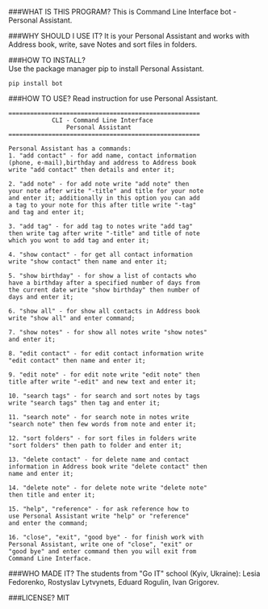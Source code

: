 ###WHAT IS THIS PROGRAM?
This is Command Line Interface bot - Personal Assistant.

###WHY SHOULD I USE IT?
It is your Personal Assistant and works with Address book, write,
save Notes and sort files in folders.

###HOW TO INSTALL?    
Use the package manager pip to install Personal Assistant.
```buildoutcfg
pip install bot
```

###HOW TO USE?
Read instruction for use Personal Assistant.

    =====================================================
                CLI - Command Line Interface
                    Personal Assistant
    =====================================================

    Personal Assistant has a commands:
    1. "add contact" - for add name, contact information
    (phone, e-mail),birthday and address to Address book
    write "add contact" then details and enter it;

    2. "add note" - for add note write "add note" then 
    your note after write "-title" and title for your note
    and enter it; additionally in this option you can add
    a tag to your note for this after title write "-tag"
    and tag and enter it;

    3. "add tag" - for add tag to notes write "add tag"
    then write tag after write "-title" and title of note
    which you wont to add tag and enter it;

    4. "show contact" - for get all contact information
    write "show contact" then name and enter it;

    5. "show birthday" - for show a list of contacts who
    have a birthday after a specified number of days from
    the current date write "show birthday" then number of
    days and enter it;

    6. "show all" - for show all contacts in Address book
    write "show all" and enter command;

    7. "show notes" - for show all notes write "show notes"
    and enter it;

    8. "edit contact" - for edit contact information write
    "edit contact" then name and enter it;

    9. "edit note" - for edit note write "edit note" then
    title after write "-edit" and new text and enter it;

    10. "search tags" - for search and sort notes by tags
    write "search tags" then tag and enter it;

    11. "search note" - for search note in notes write
    "search note" then few words from note and enter it;

    12. "sort folders" - for sort files in folders write
    "sort folders" then path to folder and enter it;

    13. "delete contact" - for delete name and contact
    information in Address book write "delete contact" then
    name and enter it;

    14. "delete note" - for delete note write "delete note"
    then title and enter it;

    15. "help", "reference" - for ask reference how to
    use Personal Assistant write "help" or "reference"
    and enter the command;

    16. "close", "exit", "good bye" - for finish work with
    Personal Assistant, write one of "close", "exit" or
    "good bye" and enter command then you will exit from
    Command Line Interface.

###WHO MADE IT?
The students from "Go IT" school (Kyiv, Ukraine):
Lesia Fedorenko, 
Rostyslav Lytvynets,
Eduard Rogulin,
Ivan Grigorev.

###LICENSE?
MIT

